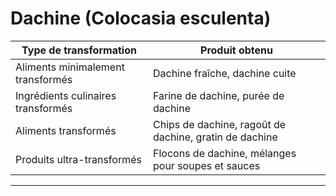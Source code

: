 # Dachine (Colocasia esculenta)

| **Type de transformation**         | **Produit obtenu**                                     |
| ---------------------------------- | ------------------------------------------------------ |
| Aliments minimalement transformés  | Dachine fraîche, dachine cuite                         |
| Ingrédients culinaires transformés | Farine de dachine, purée de dachine                    |
| Aliments transformés               | Chips de dachine, ragoût de dachine, gratin de dachine |
| Produits ultra-transformés         | Flocons de dachine, mélanges pour soupes et sauces     |

---
